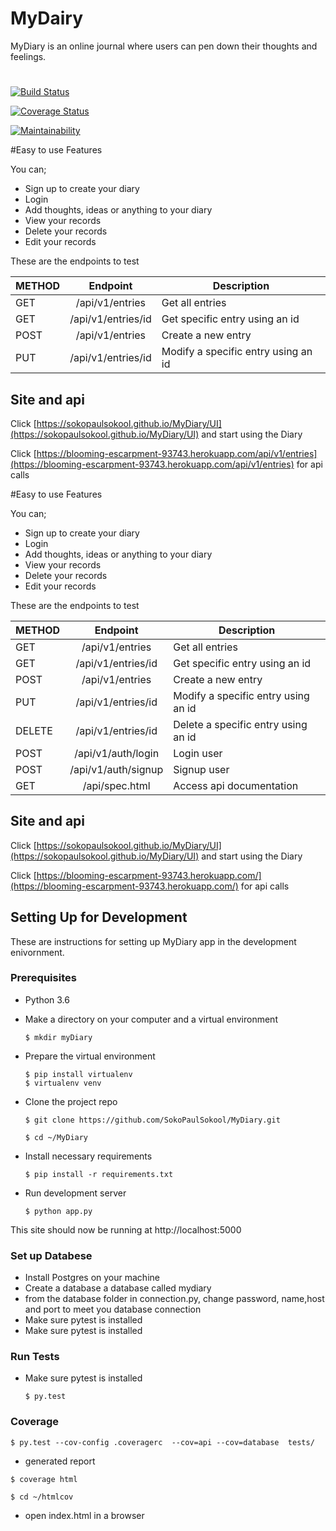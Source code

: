 # MyDairy

MyDiary is an online journal where users can pen down their thoughts and feelings.

#

[![Build Status](https://travis-ci.org/SokoPaulSokool/MyDiary.svg?branch=develop)](https://travis-ci.org/SokoPaulSokool/MyDiary)

[![Coverage Status](https://coveralls.io/repos/github/SokoPaulSokool/MyDiary/badge.svg?branch=endpoints)](https://coveralls.io/github/SokoPaulSokool/MyDiary?branch=endpoints)

[![Maintainability](https://api.codeclimate.com/v1/badges/79a0023ae3ce8ab4049e/maintainability)](https://codeclimate.com/github/SokoPaulSokool/MyDiary/maintainability)

#Easy to use Features

You can;

- Sign up to create your diary
- Login
- Add thoughts, ideas or anything to your diary
- View your records
- Delete your records
- Edit your records

These are the endpoints to test

| METHOD |      Endpoint      | Description                         |
| ------ | :----------------: | ----------------------------------- |
| GET    |  /api/v1/entries   | Get all entries                     |
| GET    | /api/v1/entries/id | Get specific entry using an id      |
| POST   |  /api/v1/entries   | Create a new entry                  |
| PUT    | /api/v1/entries/id | Modify a specific entry using an id |

## Site and api

Click [https://sokopaulsokool.github.io/MyDiary/UI](https://sokopaulsokool.github.io/MyDiary/UI) and start using the Diary

Click [https://blooming-escarpment-93743.herokuapp.com/api/v1/entries](https://blooming-escarpment-93743.herokuapp.com/api/v1/entries) for api calls

#Easy to use Features

You can;

- Sign up to create your diary
- Login
- Add thoughts, ideas or anything to your diary
- View your records
- Delete your records
- Edit your records

These are the endpoints to test

| METHOD |      Endpoint       | Description                         |
| ------ | :-----------------: | ----------------------------------- |
| GET    |   /api/v1/entries   | Get all entries                     |
| GET    | /api/v1/entries/id  | Get specific entry using an id      |
| POST   |   /api/v1/entries   | Create a new entry                  |
| PUT    | /api/v1/entries/id  | Modify a specific entry using an id |
| DELETE | /api/v1/entries/id  | Delete a specific entry using an id |
| POST   | /api/v1/auth/login  | Login user                          |
| POST   | /api/v1/auth/signup | Signup user                         |
| GET    |   /api/spec.html    | Access api documentation            |

## Site and api

Click [https://sokopaulsokool.github.io/MyDiary/UI](https://sokopaulsokool.github.io/MyDiary/UI) and start using the Diary

Click [https://blooming-escarpment-93743.herokuapp.com/](https://blooming-escarpment-93743.herokuapp.com/) for api calls

## Setting Up for Development

These are instructions for setting up MyDiary app in the development enivornment.

### Prerequisites

- Python 3.6

- Make a directory on your computer and a virtual environment

  ```
  $ mkdir myDiary
  ```

- Prepare the virtual environment

  ```
  $ pip install virtualenv
  $ virtualenv venv
  ```

- Clone the project repo

  ```
  $ git clone https://github.com/SokoPaulSokool/MyDiary.git
  ```

  ```
  $ cd ~/MyDiary
  ```

* Install necessary requirements

  ```
  $ pip install -r requirements.txt
  ```

* Run development server
  ```
  $ python app.py
  ```

This site should now be running at http://localhost:5000

### Set up Databese

- Install Postgres on your machine
- Create a database a database called mydiary
- from the database folder in connection.py, change password, name,host and port to meet you database connection
- Make sure pytest is installed
- Make sure pytest is installed

### Run Tests

- Make sure pytest is installed

  ```
  $ py.test
  ```

### Coverage

```
$ py.test --cov-config .coveragerc  --cov=api --cov=database  tests/
```

- generated report

```
$ coverage html
```

```
$ cd ~/htmlcov
```

- open index.html in a browser
